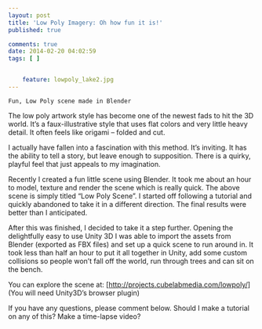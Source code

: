 ```yaml
---
layout: post
title: 'Low Poly Imagery: Oh how fun it is!'
published: true

comments: true
date: 2014-02-20 04:02:59
tags: [ ]


    feature: lowpoly_lake2.jpg
---
```





    Fun, Low Poly scene made in Blender




  The low poly artwork style has become one of the newest fads to hit the 3D world. It’s a faux-illustrative style that uses flat colors and very little heavy detail. It often feels like origami &#8211; folded and cut.



  I actually have fallen into a fascination with this method. It’s inviting. It has the ability to tell a story, but leave enough to supposition. There is a quirky, playful feel that just appeals to my imagination.



  Recently I created a fun little scene using Blender. It took me about an hour to model, texture and render the scene which is really quick. The above scene is simply titled “Low Poly Scene”. I started off following a tutorial and quickly abandoned to take it in a different direction. The final results were better than I anticipated.



  After this was finished, I decided to take it a step further. Opening the delightfully easy to use Unity 3D I was able to import the assets from Blender (exported as FBX files) and set up a quick scene to run around in. It took less than half an hour to put it all together in Unity, add some custom collisions so people won’t fall off the world, run through trees and can sit on the bench.



  You can explore the scene at: [http://projects.cubelabmedia.com/lowpoly/] (You will need Unity3D&#8217;s browser plugin)



  If you have any questions, please comment below. Should I make a tutorial on any of this? Make a time-lapse video?


&nbsp;
